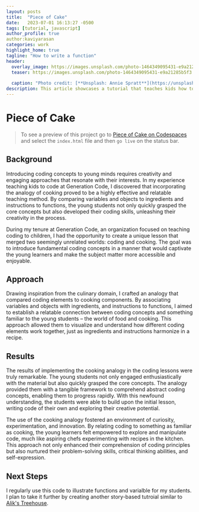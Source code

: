 ```yaml
---
layout: posts
title:  "Piece of Cake"
date:   2023-07-01 16:13:27 -0500
tags: [tutorial, javascript]
author_profile: true
author:kaviyarasan
categories: work
highlight_home: true
tagline: "How to write a function"
header:
  overlay_image: https://images.unsplash.com/photo-1464349095431-e9a21285b5f3
  teaser: https://images.unsplash.com/photo-1464349095431-e9a21285b5f3
  
  caption: "Photo credit: [**Unsplash: Annie Spratt**](https://unsplash.com/@anniespratt)"
description: This article showcases a tutorial that teaches kids how to code.
---
```


# Piece of Cake

> To see a preview of this project go to [Piece of Cake on Codespaces](https://leighlawhon-super-happiness-5vrqw6j5q7v27j7v.github.dev/) and select the `index.html` file and then `go live` on the status bar.

## Background
Introducing coding concepts to young minds requires creativity and engaging approaches that resonate with their interests. In my experience teaching kids to code at Generation Code, I discovered that incorporating the analogy of cooking proved to be a highly effective and relatable teaching method. By comparing variables and objects to ingredients and instructions to functions, the young students not only quickly grasped the core concepts but also developed their coding skills, unleashing their creativity in the process.

During my tenure at Generation Code, an organization focused on teaching coding to children, I had the opportunity to create a unique lesson that merged two seemingly unrelated worlds: coding and cooking. The goal was to introduce fundamental coding concepts in a manner that would captivate the young learners and make the subject matter more accessible and enjoyable.

## Approach
Drawing inspiration from the culinary domain, I crafted an analogy that compared coding elements to cooking components. By associating variables and objects with ingredients, and instructions to functions, I aimed to establish a relatable connection between coding concepts and something familiar to the young students – the world of food and cooking. This approach allowed them to visualize and understand how different coding elements work together, just as ingredients and instructions harmonize in a recipe.

## Results
The results of implementing the cooking analogy in the coding lessons were truly remarkable. The young students not only engaged enthusiastically with the material but also quickly grasped the core concepts. The analogy provided them with a tangible framework to comprehend abstract coding concepts, enabling them to progress rapidly. With this newfound understanding, the students were able to build upon the initial lesson, writing code of their own and exploring their creative potential.

The use of the cooking analogy fostered an environment of curiosity, experimentation, and innovation. By relating coding to something as familiar as cooking, the young learners felt empowered to explore and manipulate code, much like aspiring chefs experimenting with recipes in the kitchen. This approach not only enhanced their comprehension of coding principles but also nurtured their problem-solving skills, critical thinking abilities, and self-expression.

## Next Steps
I regularly use this code to illustrate functions and varialble for my students. I plan to take it further by creating another story-based tutroial similar to [Alik's Treehouse](https://leighlawhon.github.io/work/2023/07/01/alikas-treehouse.html). 